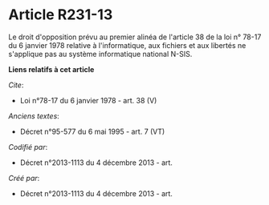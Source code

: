 # Article R231-13

Le droit d'opposition prévu au premier alinéa de l'article 38 de la loi n° 78-17 du 6 janvier 1978 relative à l'informatique,
aux fichiers et aux libertés ne s'applique pas au système informatique national N-SIS.

**Liens relatifs à cet article**

_Cite_:

  - Loi n°78-17 du 6 janvier 1978 - art. 38 (V)

_Anciens textes_:

  - Décret n°95-577 du 6 mai 1995 - art. 7 (VT)

_Codifié par_:

  - Décret n°2013-1113 du 4 décembre 2013 - art.

_Créé par_:

  - Décret n°2013-1113 du 4 décembre 2013 - art.
